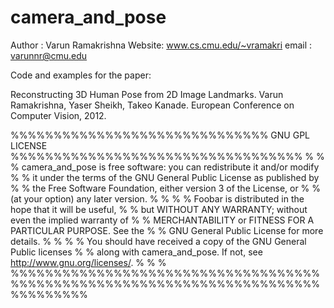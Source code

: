 camera_and_pose
===============
Author : Varun Ramakrishna
Website: www.cs.cmu.edu/~vramakri
email  : varunnr@cmu.edu

Code and examples for  the paper:

Reconstructing 3D Human Pose from 2D Image Landmarks.
Varun Ramakrishna, Yaser Sheikh, Takeo Kanade.
European Conference on Computer Vision, 2012.



%%%%%%%%%%%%%%%%%%%%%%%%%%%%%% GNU GPL LICENSE %%%%%%%%%%%%%%%%%%%%%%%%%%%%%%%%%%
%																				                                        %
%	camera_and_pose is free software: you can redistribute it and/or modify 	    %
%   it under the terms of the GNU General Public License as published by 		    %
%   the Free Software Foundation, either version 3 of the License, or 			    %
%   (at your option) any later version.											                    %
%																				                                        %
%    Foobar is distributed in the hope that it will be useful,					        %
%    but WITHOUT ANY WARRANTY; without even the implied warranty of 			      %
%    MERCHANTABILITY or FITNESS FOR A PARTICULAR PURPOSE.  See the 				      %
%    GNU General Public License for more details.								                %
%																				                                        %
%    You should have received a copy of the GNU General Public licenses 		    %
%    along with camera_and_pose.  If not, see <http://www.gnu.org/licenses/>. 	%
%																				                                        %
%%%%%%%%%%%%%%%%%%%%%%%%%%%%%%%%%%%%%%%%%%%%%%%%%%%%%%%%%%%%%%%%%%%%%%%%%%%%%%%%%
